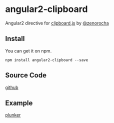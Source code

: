 # angular2-clipboard

 Angular2  directive for [clipboard.js](http://zenorocha.github.io/clipboard.js/) by [@zenorocha](https://twitter.com/zenorocha)

## Install

You can get it on npm.

```
npm install angular2-clipboard --save
```

## Source Code

[github](https://github.com/maxisam/angular2-clipboard)

## Example

[plunker](http://embed.plnkr.co/PD4Ap8/)